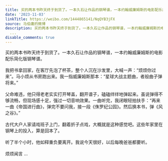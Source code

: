 ```yaml
---
title: 买的两本书昨天终于到货了。一本久石让作品的钢琴谱，一本约翰威廉姆斯的电影配乐简化版钢琴谱。我把书拿回家，在客厅先泡了杯茶，整个人沉在沙发里，大喊一声：...
date: '2023-11-03'
linkTitle: https://weibo.com/1444865141/NqQYB3jFX
source: 马伯庸的微博
description: 买的两本书昨天终于到货了。一本久石让作品的钢琴谱，一本约翰威廉姆斯的电影配乐简化版钢琴谱。<br><br>我把书拿回家，在客厅先泡了杯茶，整个人沉在沙发里，大喊一声：“烦烦你过来”。马小烦从书房跑出来。我一指威廉姆斯那本：“星球大战主题曲，者般曲子弹将来。”<br><br>父命难违，他只得老老实实打开琴盖，翻开谱子，磕磕绊绊地弹起来。虽说弹得不够流畅，但现场感十足，强过一切音响效果。一曲听完，我闭眼轻拍扶手：“再来一曲《帝国进行曲》，弹完不要问我，接一段《侏罗纪公园》。然后换本书，弹《风之谷》。”<br><br>古代大户人家请戏班子上门，翻着折子点戏，大概就是这种感觉吧。这些年家里在钢琴上的投入，算是回本了。<br><br>听了半个小时，他如释重负要离开。我说今天很好，以后每晚爸爸都要听。<br><br>烦烦闻言
  ...
disable_comments: true
---
```

买的两本书昨天终于到货了。一本久石让作品的钢琴谱，一本约翰威廉姆斯的电影配乐简化版钢琴谱。<br><br>我把书拿回家，在客厅先泡了杯茶，整个人沉在沙发里，大喊一声：“烦烦你过来”。马小烦从书房跑出来。我一指威廉姆斯那本：“星球大战主题曲，者般曲子弹将来。”<br><br>父命难违，他只得老老实实打开琴盖，翻开谱子，磕磕绊绊地弹起来。虽说弹得不够流畅，但现场感十足，强过一切音响效果。一曲听完，我闭眼轻拍扶手：“再来一曲《帝国进行曲》，弹完不要问我，接一段《侏罗纪公园》。然后换本书，弹《风之谷》。”<br><br>古代大户人家请戏班子上门，翻着折子点戏，大概就是这种感觉吧。这些年家里在钢琴上的投入，算是回本了。<br><br>听了半个小时，他如释重负要离开。我说今天很好，以后每晚爸爸都要听。<br><br>烦烦闻言 ...